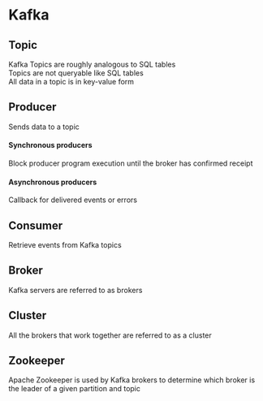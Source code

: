 # Kafka

## Topic

Kafka Topics are roughly analogous to SQL tables  
Topics are not queryable like SQL tables  
All data in a topic is in key-value form

## Producer

Sends data to a topic

#### Synchronous producers

Block producer program execution until the broker has confirmed receipt

#### Asynchronous producers

Callback for delivered events or errors

## Consumer

Retrieve events from Kafka topics

## Broker

Kafka servers are referred to as brokers

## Cluster

All the brokers that work together are referred to as a cluster

## Zookeeper

Apache Zookeeper is used by Kafka brokers to determine which broker is the leader of a given partition and topic

